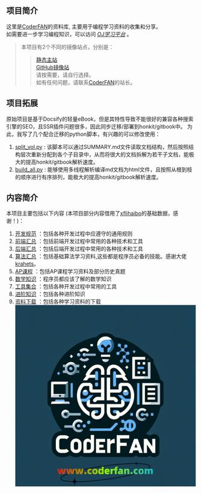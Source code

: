 ## 项目简介  
这里是[CoderFAN](https://www.coderfan.com)的资料库, 主要用于编程学习资料的收集和分享。  
如需要进一步学习编程知识，可以访问 *[OJ学习平台](https://www.coderfan.com)* 。  

>本项目有2个不同的镜像站点，分别是：
>>[静态主站](https://wiki.coderfan.com)  
>>[GitHub镜像站](https://kittencn.github.io/ks/_book/)  
>>请按需要，请自行选择。  
>如有任何问题，请联系[CoderFAN](https://www.coderfan.com)的站长。

## 项目拓展
原始项目是基于Docsify的轻量eBook，但是其特性导致不能很好的兼容各种搜索引擎的SEO，且SSR插件问题很多，因此同步迁移/部署到honkit/gitbook中。
为此，我写了几个配合迁移的python脚本，有兴趣的可以修改使用：
1. [split_vol.py](https://github.com/KittenCN/ks/blob/master/split_vol.py) : 该脚本可以通过SUMMARY.md文件读取文档结构，然后按照结构层次重新分配到各个子目录中，从而将很大的文档拆解为若干子文档，能极大的提高honkit/gitbook解析速度。
2. [build_all.py](https://github.com/KittenCN/ks/blob/master/build_all.py) : 能够使用多线程解析编译md文档为html文件，且按照从根到枝的顺序进行有序排列，能极大的提高honkit/gitbook解析速度。

## 内容简介
本项目主要包括以下内容 (本项目部分内容借用了[xflihaibo](https://xflihaibo.github.io/docs/)的基础数据，感谢！)：  
1. [开发规范](https://wiki.coderfan.com/standard/) ：包括各种开发过程中应遵守的通用规则  
2. [前端汇总](https://wiki.coderfan.com/web/README/) ：包括前端开发过程中常用的各种技术和工具  
3. [后端汇总](https://wiki.coderfan.com/coding/README/) ：包括后端开发过程中常用的各种技术和工具  
4. [算法汇总](https://wiki.coderfan.com/algorithms/README/) ：包括基础算法学习资料,这些都是程序员必备的技能。感谢大佬[krahets](https://github.com/krahets/hello-algo)。  
5. [AP课程](https://wiki.coderfan.com/ap/README/) ：包括AP课程学习资料及部分历史真题  
6. [数学知识](https://wiki.coderfan.com/math/README/) ：程序员都应该了解的数学知识  
7. [工具集合](https://wiki.coderfan.com/tool/README/) ：包括各种开发过程中常用的工具  
8. [进阶知识](https://wiki.coderfan.com/advance/README/) ：包括各种进阶知识  
9. [资料下载](https://wiki.coderfan.com/docs/README/)   ：包括各种学习资料的下载  
[![img](img/coderfan_logo.png)](https://www.coderfan.com) 
